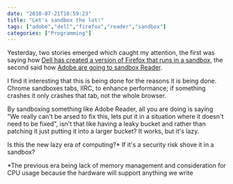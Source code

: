 ```yaml
---
date: "2010-07-21T10:59:23"
title: "Let's sandbox the lot!"
tags: ["adobe","dell","firefox","reader","sandbox"]
categories: ["Programming"]
---
```


Yesterday, two stories emerged which caught my attention, the first was saying how [Dell has created a version of Firefox that runs in a sandbox][1], the second said how [Adobe are going to sandbox Reader][2].

I find it interesting that this is being done for the reasons it is being done. Chrome sandboxes tabs, IIRC, to enhance performance; if something crashes it only crashes that tab, not the whole browser.

By sandboxing something like Adobe Reader, all you are doing is saying "We really can't be arsed to fix this, lets put it in a situation where it doesn't need to be fixed", isn't that like having a leaky bucket and rather than patching it just putting it into a larger bucket? It works, but it's lazy.

Is this the new lazy era of computing?\* If it's a security risk shove it in a sandbox?

\*The previous era being lack of memory management and consideration for CPU usage because the hardware will support anything we write

  [1]: http://www.theregister.co.uk/2010/07/20/secure_browser_push/
  [2]: http://www.theregister.co.uk/2010/07/20/adobe_reader_sandbox/
